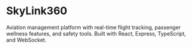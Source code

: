 # SkyLink360

Aviation management platform with real-time flight tracking, passenger wellness
features, and safety tools. Built with React, Express, TypeScript, and
WebSocket.
